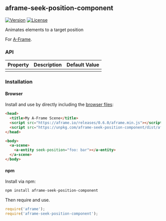 ## aframe-seek-position-component

[![Version](http://img.shields.io/npm/v/aframe-seek-position-component.svg?style=flat-square)](https://npmjs.org/package/aframe-seek-position-component)
[![License](http://img.shields.io/npm/l/aframe-seek-position-component.svg?style=flat-square)](https://npmjs.org/package/aframe-seek-position-component)

Animates elements to a target position

For [A-Frame](https://aframe.io).

### API

| Property | Description | Default Value |
| -------- | ----------- | ------------- |
|          |             |               |

### Installation

#### Browser

Install and use by directly including the [browser files](dist):

```html
<head>
  <title>My A-Frame Scene</title>
  <script src="https://aframe.io/releases/0.6.0/aframe.min.js"></script>
  <script src="https://unpkg.com/aframe-seek-position-component/dist/aframe-seek-position-component.min.js"></script>
</head>

<body>
  <a-scene>
    <a-entity seek-position="foo: bar"></a-entity>
  </a-scene>
</body>
```

<!-- If component is accepted to the Registry, uncomment this. -->
<!--
Or with [angle](https://npmjs.com/package/angle/), you can install the proper
version of the component straight into your HTML file, respective to your
version of A-Frame:

```sh
angle install aframe-seek-position-component
```
-->

#### npm

Install via npm:

```bash
npm install aframe-seek-position-component
```

Then require and use.

```js
require('aframe');
require('aframe-seek-position-component');
```
